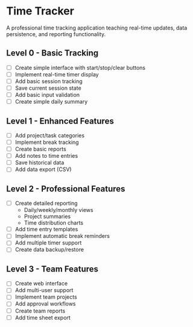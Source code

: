 # Time Tracker

A professional time tracking application teaching real-time updates, data persistence, and reporting functionality.

## Level 0 - Basic Tracking
- [ ] Create simple interface with start/stop/clear buttons
- [ ] Implement real-time timer display
- [ ] Add basic session tracking
- [ ] Save current session state
- [ ] Add basic input validation
- [ ] Create simple daily summary

## Level 1 - Enhanced Features
- [ ] Add project/task categories
- [ ] Implement break tracking
- [ ] Create basic reports
- [ ] Add notes to time entries
- [ ] Save historical data
- [ ] Add data export (CSV)

## Level 2 - Professional Features
- [ ] Create detailed reporting
  - Daily/weekly/monthly views
  - Project summaries
  - Time distribution charts
- [ ] Add time entry templates
- [ ] Implement automatic break reminders
- [ ] Add multiple timer support
- [ ] Create data backup/restore

## Level 3 - Team Features
- [ ] Create web interface
- [ ] Add multi-user support
- [ ] Implement team projects
- [ ] Add approval workflows
- [ ] Create team reports
- [ ] Add time sheet export
